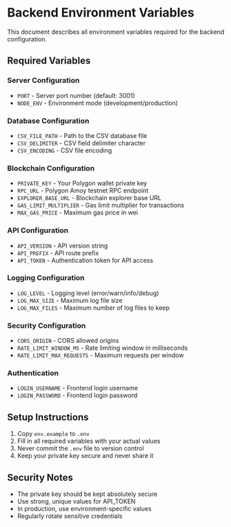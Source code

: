 # Backend Environment Variables

This document describes all environment variables required for the backend configuration.

## Required Variables

### Server Configuration
- `PORT` - Server port number (default: 3001)
- `NODE_ENV` - Environment mode (development/production)

### Database Configuration
- `CSV_FILE_PATH` - Path to the CSV database file
- `CSV_DELIMITER` - CSV field delimiter character
- `CSV_ENCODING` - CSV file encoding

### Blockchain Configuration
- `PRIVATE_KEY` - Your Polygon wallet private key
- `RPC_URL` - Polygon Amoy testnet RPC endpoint
- `EXPLORER_BASE_URL` - Blockchain explorer base URL
- `GAS_LIMIT_MULTIPLIER` - Gas limit multiplier for transactions
- `MAX_GAS_PRICE` - Maximum gas price in wei

### API Configuration
- `API_VERSION` - API version string
- `API_PREFIX` - API route prefix
- `API_TOKEN` - Authentication token for API access

### Logging Configuration
- `LOG_LEVEL` - Logging level (error/warn/info/debug)
- `LOG_MAX_SIZE` - Maximum log file size
- `LOG_MAX_FILES` - Maximum number of log files to keep

### Security Configuration
- `CORS_ORIGIN` - CORS allowed origins
- `RATE_LIMIT_WINDOW_MS` - Rate limiting window in milliseconds
- `RATE_LIMIT_MAX_REQUESTS` - Maximum requests per window

### Authentication
- `LOGIN_USERNAME` - Frontend login username
- `LOGIN_PASSWORD` - Frontend login password

## Setup Instructions

1. Copy `env.example` to `.env`
2. Fill in all required variables with your actual values
3. Never commit the `.env` file to version control
4. Keep your private key secure and never share it

## Security Notes

- The private key should be kept absolutely secure
- Use strong, unique values for API_TOKEN
- In production, use environment-specific values
- Regularly rotate sensitive credentials
